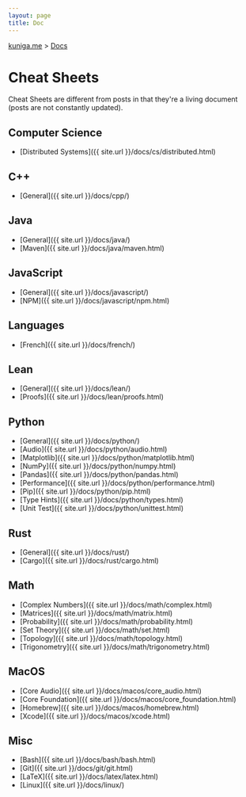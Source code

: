 ```yaml
---
layout: page
title: Doc
---
```


<p>
  <a href="{{ site.url }}">kuniga.me</a> > <a href="{{ site.url }}/docs">Docs</a>
</p>

# Cheat Sheets

Cheat Sheets are different from posts in that they're a living document (posts are not constantly updated).

## Computer Science

* [Distributed Systems]({{ site.url }}/docs/cs/distributed.html)

## C++

* [General]({{ site.url }}/docs/cpp/)

## Java

* [General]({{ site.url }}/docs/java/)
* [Maven]({{ site.url }}/docs/java/maven.html)

## JavaScript

* [General]({{ site.url }}/docs/javascript/)
* [NPM]({{ site.url }}/docs/javascript/npm.html)

## Languages

* [French]({{ site.url }}/docs/french/)

## Lean

* [General]({{ site.url }}/docs/lean/)
* [Proofs]({{ site.url }}/docs/lean/proofs.html)

## Python

* [General]({{ site.url }}/docs/python/)
* [Audio]({{ site.url }}/docs/python/audio.html)
* [Matplotlib]({{ site.url }}/docs/python/matplotlib.html)
* [NumPy]({{ site.url }}/docs/python/numpy.html)
* [Pandas]({{ site.url }}/docs/python/pandas.html)
* [Performance]({{ site.url }}/docs/python/performance.html)
* [Pip]({{ site.url }}/docs/python/pip.html)
* [Type Hints]({{ site.url }}/docs/python/types.html)
* [Unit Test]({{ site.url }}/docs/python/unittest.html)

## Rust

* [General]({{ site.url }}/docs/rust/)
* [Cargo]({{ site.url }}/docs/rust/cargo.html)

## Math

* [Complex Numbers]({{ site.url }}/docs/math/complex.html)
* [Matrices]({{ site.url }}/docs/math/matrix.html)
* [Probability]({{ site.url }}/docs/math/probability.html)
* [Set Theory]({{ site.url }}/docs/math/set.html)
* [Topology]({{ site.url }}/docs/math/topology.html)
* [Trigonometry]({{ site.url }}/docs/math/trigonometry.html)


## MacOS

* [Core Audio]({{ site.url }}/docs/macos/core_audio.html)
* [Core Foundation]({{ site.url }}/docs/macos/core_foundation.html)
* [Homebrew]({{ site.url }}/docs/macos/homebrew.html)
* [Xcode]({{ site.url }}/docs/macos/xcode.html)

## Misc

* [Bash]({{ site.url }}/docs/bash/bash.html)
* [Git]({{ site.url }}/docs/git/git.html)
* [LaTeX]({{ site.url }}/docs/latex/latex.html)
* [Linux]({{ site.url }}/docs/linux/)
